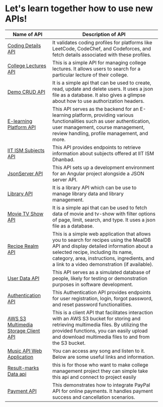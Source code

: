# **Let's learn together how to use new APIs!**

| Name of API | Description of API |
|---|---|
|[Coding Details API](./CodingDetails_API)| It validates coding profiles for platforms like LeetCode, CodeChef, and Codeforces, and fetch details associated with these profiles.|
|[College Lectures API](./College_Lectures_API)| This is a simple API for managing college lectures. It allows users to search for a particular lecture of their college.|
|[Demo CRUD API](./Demo_CRUD_API)| It is a simple api that can be used to create, read, update and delete users. It uses a json file as a database. It also gives a glimpse about how to use authorization headers.|
|[E-learning Platform API](./E-learning_Platform_API)|This API serves as the backend for an E-learning platform, providing various functionalities such as user authentication, user management, course management, review handling, profile management, and more. | 
|[IIT ISM Subjects API](./IIT-ism-subjects-api)|This API provides endpoints to retrieve information about subjects offered at IIT ISM Dhanbad.|
|[JsonServer API](./JsonServer_API)|This API sets up a development environment for an Angular project alongside a JSON server API. |
|[Library API](./LibraryApi)|It is a library API which can be use to manage library data and library management.|
|[Movie TV Show API](./Movie_Tv_Show_API)|It is a simple api that can be used to fetch data of movie and tv-show with filter options of page, limit, search, and type. It uses a json file as a database.|
|[Recipe Realm API](./Recipe_Realm_API)|This is a simple web application that allows you to search for recipes using the MealDB API and display detailed information about a selected recipe, including its name, category, area, instructions, ingredients, and a link to a video demonstration (if available).|
|[User Data API](./UserDataAPI)|This API serves as a simulated database of people, likely for testing or demonstration purposes in software development.|
|[Authentication API](./auth_API/)|This Authentication API provides endpoints for user registration, login, forgot password, and reset password functionalities. |
|[AWS S3 Multimedia Storage Client API](./aws-client-api/)|This is a client API that facilitates interaction with an AWS S3 bucket for storing and retrieving multimedia files. By utilizing the provided functions, you can easily upload and download multimedia files to and from the S3 bucket.|
|[Music API Web Application](./music-api/)|You can access any song and listen to it. Below are some useful links and information.|
[Result-marks Data api ](./Result-marks_API/)|this is for those who want  to make college management  project they can simple take this api and connect to project easily|
|[Payment API](./Payment_API/)|This demonstrates how to integrate PayPal API for online payments. It handles payment success and cancellation scenarios.|